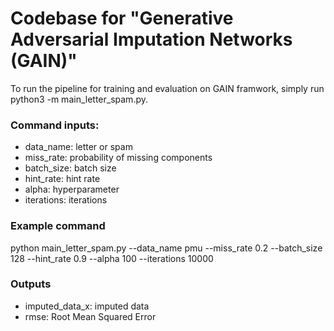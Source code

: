 # Codebase for "Generative Adversarial Imputation Networks (GAIN)"

To run the pipeline for training and evaluation on GAIN framwork, simply run 
python3 -m main_letter_spam.py.

### Command inputs:

-   data_name: letter or spam
-   miss_rate: probability of missing components
-   batch_size: batch size
-   hint_rate: hint rate
-   alpha: hyperparameter
-   iterations: iterations

### Example command

python main_letter_spam.py --data_name pmu --miss_rate 0.2 --batch_size 128 --hint_rate 0.9 --alpha 100 --iterations 10000

### Outputs

-   imputed_data_x: imputed data
-   rmse: Root Mean Squared Error
